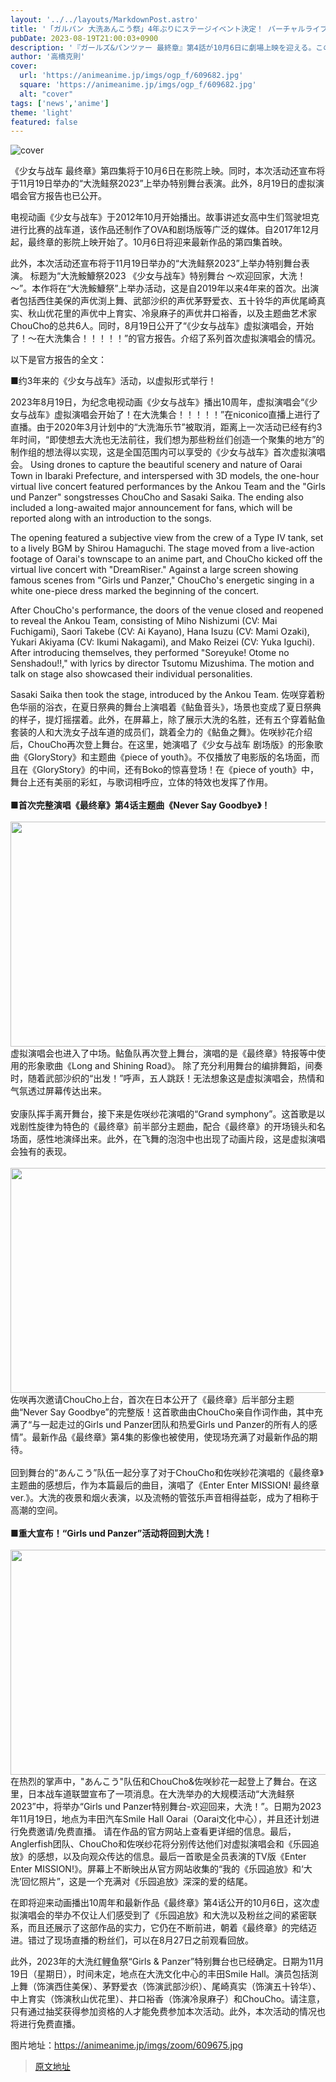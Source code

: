 ```yaml
---
layout: '../../layouts/MarkdownPost.astro'
title: '「ガルパン 大洗あんこう祭」4年ぶりにステージイベント決定！ バーチャルライブの公式レポートも公開'
pubDate: 2023-08-19T21:00:03+0900
description: '『ガールズ&パンツァー 最終章』第4話が10月6日に劇場上映を迎える。このたび、11月19日開催のイベント「大洗あんこう祭2023」にてスペシャルステージの開催が決定。さらに8月19日開催のバーチャルライブのオフィシャルレポートも公開された。'
author: '高橋克則'
cover:
  url: 'https://animeanime.jp/imgs/ogp_f/609682.jpg'
  square: 'https://animeanime.jp/imgs/ogp_f/609682.jpg'
  alt: "cover"
tags: ['news','anime']
theme: 'light'
featured: false
---
```


![cover](https://animeanime.jp/imgs/ogp_f/609682.jpg)

《少女与战车 最终章》第四集将于10月6日在影院上映。同时，本次活动还宣布将于11月19日举办的“大洗鲑祭2023”上举办特别舞台表演。此外，8月19日的虚拟演唱会官方报告也已公开。 

电视动画《少女与战车》于2012年10月开始播出。故事讲述女高中生们驾驶坦克进行比赛的战车道，该作品还制作了OVA和剧场版等广泛的媒体。自2017年12月起，最终章的影院上映开始了。10月6日将迎来最新作品的第四集首映。 

此外，本次活动还宣布将于11月19日举办的“大洗鲑祭2023”上举办特别舞台表演。
标题为“大洗鮟鱇祭2023 《少女与战车》特别舞台 ～欢迎回家，大洗！～”。本作将在“大洗鮟鱇祭”上举办活动，这是自2019年以来4年来的首次。出演者包括西住美保的声优渕上舞、武部沙织的声优茅野爱衣、五十铃华的声优尾崎真实、秋山优花里的声优中上育实、冷泉麻子的声优井口裕香，以及主题曲艺术家ChouCho的总共6人。同时，8月19日公开了“《少女与战车》虚拟演唱会，开始了！～在大洗集合！！！！！”的官方报告。介绍了系列首次虚拟演唱会的情况。

以下是官方报告的全文：

■约3年来的《少女与战车》活动，以虚拟形式举行！

2023年8月19日，为纪念电视动画《少女与战车》播出10周年，虚拟演唱会“《少女与战车》虚拟演唱会开始了！在大洗集合！！！！！”在niconico直播上进行了直播。由于2020年3月计划中的“大洗海乐节”被取消，距离上一次活动已经有约3年时间，“即使想去大洗也无法前往，我们想为那些粉丝们创造一个聚集的地方”的制作组的想法得以实现，这是全国范围内可以享受的《少女与战车》首次虚拟演唱会。
Using drones to capture the beautiful scenery and nature of Oarai Town in Ibaraki Prefecture, and interspersed with 3D models, the one-hour virtual live concert featured performances by the Ankou Team and the "Girls und Panzer" songstresses ChouCho and Sasaki Saika. The ending also included a long-awaited major announcement for fans, which will be reported along with an introduction to the songs. 

The opening featured a subjective view from the crew of a Type IV tank, set to a lively BGM by Shirou Hamaguchi. The stage moved from a live-action footage of Oarai's townscape to an anime part, and ChouCho kicked off the virtual live concert with "DreamRiser." Against a large screen showing famous scenes from "Girls und Panzer," ChouCho's energetic singing in a white one-piece dress marked the beginning of the concert. 

After ChouCho's performance, the doors of the venue closed and reopened to reveal the Ankou Team, consisting of Miho Nishizumi (CV: Mai Fuchigami), Saori Takebe (CV: Ai Kayano), Hana Isuzu (CV: Mami Ozaki), Yukari Akiyama (CV: Ikumi Nakagami), and Mako Reizei (CV: Yuka Iguchi). After introducing themselves, they performed "Soreyuke! Otome no Senshadou!!," with lyrics by director Tsutomu Mizushima. The motion and talk on stage also showcased their individual personalities. 

Sasaki Saika then took the stage, introduced by the Ankou Team.
佐咲穿着粉色华丽的浴衣，在夏日祭典的舞台上演唱着《鲇鱼音头》，场景也变成了夏日祭典的样子，提灯摇摆着。此外，在屏幕上，除了展示大洗的名胜，还有五个穿着鲇鱼套装的人和大洗女子战车道的成员们，跳着全力的《鲇鱼之舞》。佐咲紗花介绍后，ChouCho再次登上舞台。在这里，她演唱了《少女与战车 剧场版》的形象歌曲《GloryStory》和主题曲《piece of youth》。不仅播放了电影版的名场面，而且在《GloryStory》的中间，还有Boko的惊喜登场！在《piece of youth》中，舞台上还有美丽的彩虹，与歌词相呼应，立体的特效也发挥了作用。 <br><br><span style="font-weight:bold;">■首次完整演唱《最终章》第4话主题曲《Never Say Goodbye》！ </span><br><br><img src="https://animeanime.jp/imgs/zoom/609679.jpg" class="inline-article-image" width="640" height="360"><br>虚拟演唱会也进入了中场。鲇鱼队再次登上舞台，演唱的是《最终章》特报等中使用的形象歌曲《Long and Shining Road》。
除了充分利用舞台的编排舞蹈，间奏时，随着武部沙织的“出发！”呼声，五人跳跃！无法想象这是虚拟演唱会，热情和气氛透过屏幕传达出来。<br><br>安康队挥手离开舞台，接下来是佐咲纱花演唱的“Grand symphony”。这首歌是以戏剧性旋律为特色的《最终章》前半部分主题曲，配合《最终章》的开场镜头和名场面，感性地演绎出来。此外，在飞舞的泡泡中也出现了动画片段，这是虚拟演唱会独有的表现。<br><br><img src="https://animeanime.jp/imgs/zoom/609682.jpg" class="inline-article-image" width="640" height="360"><br>佐咲再次邀请ChouCho上台，首次在日本公开了《最终章》后半部分主题曲“Never Say Goodbye”的完整版！这首歌曲由ChouCho亲自作词作曲，其中充满了“与一起走过的Girls und Panzer团队和热爱Girls und Panzer的所有人的感情”。最新作品《最终章》第4集的影像也被使用，使现场充满了对最新作品的期待。
<br><br>回到舞台的“あんこう”队伍一起分享了对于ChouCho和佐咲紗花演唱的《最终章》主题曲的感想后，作为本篇最后的曲目，演唱了《Enter Enter MISSION! 最终章ver.》。大洗的夜景和烟火表演，以及流畅的管弦乐声音相得益彰，成为了相称于高潮的空间。<br><br><span style="font-weight:bold;">■重大宣布！“Girls und Panzer”活动将回到大洗！</span><br><br><img src="https://animeanime.jp/imgs/zoom/609676.jpg" class="inline-article-image" width="640" height="360"><br>在热烈的掌声中，"あんこう"队伍和ChouCho&佐咲紗花一起登上了舞台。在这里，日本战车道联盟宣布了一项消息。在大洗举办的大规模活动“大洗鲑祭2023”中，将举办“Girls und Panzer特别舞台-欢迎回来，大洗！”。日期为2023年11月19日，地点为丰田汽车Smile Hall Oarai（Oarai文化中心），并且还计划进行免费邀请/免费直播。
请在作品的官方网站上查看更详细的信息。最后，Anglerfish团队、ChouCho和佐咲纱花将分别传达他们对虚拟演唱会和《乐园追放》的感想，以及向观众传达的信息。最后一首歌是全员表演的TV版《Enter Enter MISSION!》。屏幕上不断映出从官方网站收集的“我的《乐园追放》和‘大洗’回忆照片”，这是一个充满对《乐园追放》深深的爱的结尾。 

在即将迎来动画播出10周年和最新作品《最终章》第4话公开的10月6日，这次虚拟演唱会的举办不仅让人们感受到了《乐园追放》和大洗以及粉丝之间的紧密联系，而且还展示了这部作品的实力，它仍在不断前进，朝着《最终章》的完结迈进。错过了现场直播的粉丝们，可以在8月27日之前观看回放。 

此外，2023年的大洗红鲤鱼祭“Girls & Panzer”特别舞台也已经确定。日期为11月19日（星期日），时间未定，地点在大洗文化中心的丰田Smile Hall。演员包括渕上舞（饰演西住美保）、茅野爱衣（饰演武部沙织）、尾崎真实（饰演五十铃华）、中上育实（饰演秋山优花里）、井口裕香（饰演冷泉麻子）和ChouCho。请注意，只有通过抽奖获得参加资格的人才能免费参加本次活动。此外，本次活动的情况也将进行免费直播。 

图片地址：https://animeanime.jp/imgs/zoom/609675.jpg

>[原文地址](https://animeanime.jp/article/2023/08/19/79370.html)  